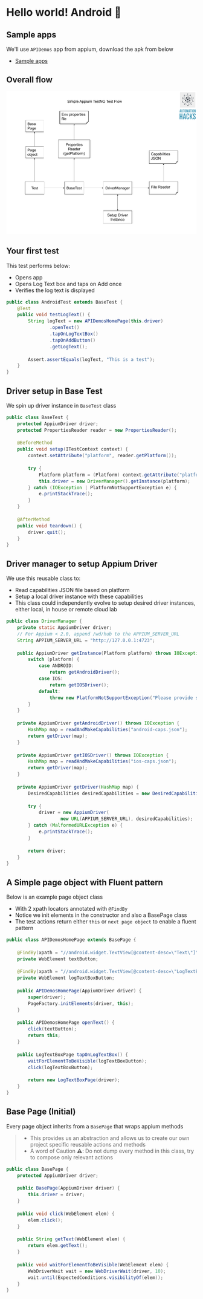 # Hello world! Android 🙌

## Sample apps

We'll use `APIDemos` app from appium, download the apk from below

- [Sample apps](https://github.com/appium/appium/tree/master/sample-code/apps)

## Overall flow

![Appium Test flow](images/appium-test-flow.png)

## Your first test

This test performs below:

- Opens app
- Opens Log Text box and taps on Add once
- Verifies the log text is displayed

```java
public class AndroidTest extends BaseTest {
    @Test
    public void testLogText() {
        String logText = new APIDemosHomePage(this.driver)
                .openText()
                .tapOnLogTextBox()
                .tapOnAddButton()
                .getLogText();

        Assert.assertEquals(logText, "This is a test");
    }
}
```

## Driver setup in Base Test

We spin up driver instance in `BaseTest` class

```java
public class BaseTest {
    protected AppiumDriver driver;
    protected PropertiesReader reader = new PropertiesReader();

    @BeforeMethod
    public void setup(ITestContext context) {
        context.setAttribute("platform", reader.getPlatform());

        try {
            Platform platform = (Platform) context.getAttribute("platform");
            this.driver = new DriverManager().getInstance(platform);
        } catch (IOException | PlatformNotSupportException e) {
            e.printStackTrace();
        }
    }

    @AfterMethod
    public void teardown() {
        driver.quit();
    }
}
```

## Driver manager to setup Appium Driver

We use this reusable class to:

- Read capabilities JSON file based on platform
- Setup a local driver instance with these capabilities
- This class could independently evolve to setup desired driver instances, either local, in house or
  remote cloud lab

```java
public class DriverManager {
    private static AppiumDriver driver;
    // For Appium < 2.0, append /wd/hub to the APPIUM_SERVER_URL
    String APPIUM_SERVER_URL = "http://127.0.0.1:4723";

    public AppiumDriver getInstance(Platform platform) throws IOException, PlatformNotSupportException {
        switch (platform) {
            case ANDROID:
                return getAndroidDriver();
            case IOS:
                return getIOSDriver();
            default:
                throw new PlatformNotSupportException("Please provide supported platform");
        }
    }

    private AppiumDriver getAndroidDriver() throws IOException {
        HashMap map = readAndMakeCapabilities("android-caps.json");
        return getDriver(map);
    }

    private AppiumDriver getIOSDriver() throws IOException {
        HashMap map = readAndMakeCapabilities("ios-caps.json");
        return getDriver(map);
    }

    private AppiumDriver getDriver(HashMap map) {
        DesiredCapabilities desiredCapabilities = new DesiredCapabilities(map);

        try {
            driver = new AppiumDriver(
                    new URL(APPIUM_SERVER_URL), desiredCapabilities);
        } catch (MalformedURLException e) {
            e.printStackTrace();
        }

        return driver;
    }
}
```

## A Simple page object with Fluent pattern

Below is an example page object class

- With 2 xpath locators annotated with `@FindBy`
- Notice we init elements in the constructor and also a BasePage class
- The test actions return either `this` or `next page object` to enable a fluent pattern

```java
public class APIDemosHomePage extends BasePage {

    @FindBy(xpath = "//android.widget.TextView[@content-desc=\"Text\"]")
    private WebElement textButton;

    @FindBy(xpath = "//android.widget.TextView[@content-desc=\"LogTextBox\"]")
    private WebElement logTextBoxButton;

    public APIDemosHomePage(AppiumDriver driver) {
        super(driver);
        PageFactory.initElements(driver, this);
    }

    public APIDemosHomePage openText() {
        click(textButton);
        return this;
    }

    public LogTextBoxPage tapOnLogTextBox() {
        waitForElementToBeVisible(logTextBoxButton);
        click(logTextBoxButton);

        return new LogTextBoxPage(driver);
    }
}
```

## Base Page (Initial)

Every page object inherits from a `BasePage` that wraps appium methods

> - This provides us an abstraction and allows us to create our own project specific reusable
>   actions and methods
> - A word of Caution ⚠️: Do not dump every method in this class, try to compose only relevant
>   actions

```java
public class BasePage {
    protected AppiumDriver driver;

    public BasePage(AppiumDriver driver) {
        this.driver = driver;
    }

    public void click(WebElement elem) {
        elem.click();
    }

    public String getText(WebElement elem) {
        return elem.getText();
    }

    public void waitForElementToBeVisible(WebElement elem) {
        WebDriverWait wait = new WebDriverWait(driver, 10);
        wait.until(ExpectedConditions.visibilityOf(elem));
    }
}
```
